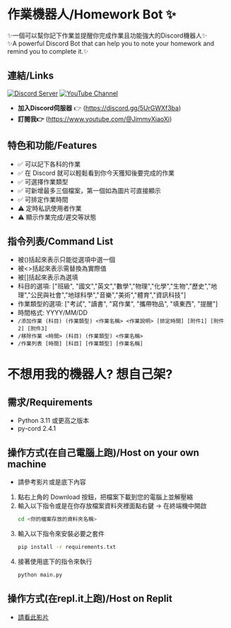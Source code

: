 # **作業機器人/Homework Bot** ✨
✨一個可以幫你記下作業並提醒你完成作業且功能強大的Discord機器人✨\
✨A powerful Discord Bot that can help you to note your homework and remind you to complete it.✨

## 連結/Links
[![Discord Server](https://img.shields.io/badge/Discord%20Server-Join-brightgreen)](https://discord.gg/5UrGWXf3ba)
[![YouTube Channel](https://img.shields.io/badge/YouTube-Subscribe-red)](https://www.youtube.com/@JimmyXiaoXi)

- **加入Discord伺服器** 👉 (https://discord.gg/5UrGWXf3ba)
- **訂閱我👉** (https://www.youtube.com/@JimmyXiaoXi)

## 特色和功能/Features
- ✅ 可以記下各科的作業
- ✅ 在 Discord 就可以輕鬆看到你今天獲知後要完成的作業
- ✅ 可選擇作業類型
- ✅ 可新增最多三個檔案，第一個如為圖片可直接顯示
- ✅ 可排定作業時間
- ⚠️ 定時私訊使用者作業
- ⚠️ 顯示作業完成/遲交等狀態

## 指令列表/Command List
- 被()括起來表示只能從選項中選一個
- 被<>括起來表示需替換為實際值
- 被[]括起來表示為選填
- 科目的選項: ["班級", "國文","英文","數學","物理","化學","生物","歷史","地理","公民與社會","地球科學","音樂","美術","體育","資訊科技"]
- 作業類型的選項: ["考試", "讀書", "寫作業", "攜帶物品", "填東西", "提醒"]
- 時間格式: YYYY/MM/DD
- `/添加作業 (科目) (作業類型) <作業名稱> <作業說明> [排定時間] [附件1] [附件2] [附件3]`
- `/移除作業 <時間> (科目) (作業類型) <作業名稱>`
- `/作業列表 [時間] [科目] [作業類型] [作業名稱]`

# **不想用我的機器人? 想自己架?**

## 需求/Requirements
- Python 3.11 或更高之版本
- py-cord 2.4.1

## 操作方式(在自己電腦上跑)/Host on your own machine
- 請參考影片或是底下內容
1. 點右上角的 Download 按鈕，把檔案下載到您的電腦上並解壓縮
2. 輸入以下指令或是在你存放檔案資料夾裡面點右鍵 -> 在終端機中開啟
   ```bash
   cd <你的檔案存放的資料夾名稱>
3. 輸入以下指令來安裝必要之套件
   ```bash
   pip install -r requirements.txt
4. 接著使用底下的指令來執行
   ```bash
   python main.py
## 操作方式(在repl.it上跑)/Host on Replit
- [請看此影片](https://www.google.com)